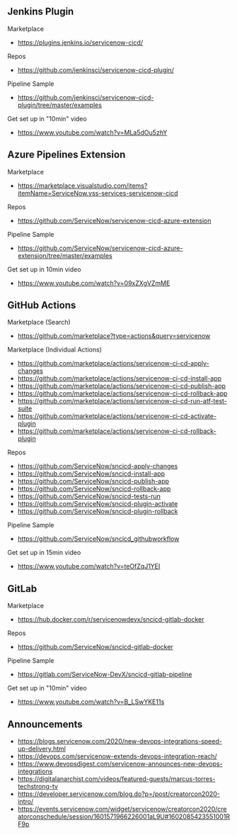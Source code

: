 ## Jenkins Plugin

Marketplace
- https://plugins.jenkins.io/servicenow-cicd/

Repos
- https://github.com/jenkinsci/servicenow-cicd-plugin/

Pipeline Sample
- https://github.com/jenkinsci/servicenow-cicd-plugin/tree/master/examples

Get set up in "10min" video
- https://www.youtube.com/watch?v=MLa5dOu5zhY

## Azure Pipelines Extension

Marketplace 
- https://marketplace.visualstudio.com/items?itemName=ServiceNow.vss-services-servicenow-cicd

Repos
- https://github.com/ServiceNow/servicenow-cicd-azure-extension

Pipeline Sample
- https://github.com/ServiceNow/servicenow-cicd-azure-extension/tree/master/examples

Get set up in 10min video
- https://www.youtube.com/watch?v=09xZXgVZmME

## GitHub Actions

Marketplace (Search)

- https://github.com/marketplace?type=actions&query=servicenow

Marketplace (Individual Actions)

- https://github.com/marketplace/actions/servicenow-ci-cd-apply-changes
- https://github.com/marketplace/actions/servicenow-ci-cd-install-app
- https://github.com/marketplace/actions/servicenow-ci-cd-publish-app
- https://github.com/marketplace/actions/servicenow-ci-cd-rollback-app
- https://github.com/marketplace/actions/servicenow-ci-cd-run-atf-test-suite
- https://github.com/marketplace/actions/servicenow-ci-cd-activate-plugin
- https://github.com/marketplace/actions/servicenow-ci-cd-rollback-plugin
 
Repos
- https://github.com/ServiceNow/sncicd-apply-changes
- https://github.com/ServiceNow/sncicd-install-app
- https://github.com/ServiceNow/sncicd-publish-app
- https://github.com/ServiceNow/sncicd-rollback-app
- https://github.com/ServiceNow/sncicd-tests-run
- https://github.com/ServiceNow/sncicd-plugin-activate
- https://github.com/ServiceNow/sncicd-plugin-rollback

Pipeline Sample
- https://github.com/ServiceNow/sncicd_githubworkflow

Get set up in 15min video
- https://www.youtube.com/watch?v=teOfZqJ1YEI 

## GitLab

Marketplace
- https://hub.docker.com/r/servicenowdevx/sncicd-gitlab-docker

Repos
- https://github.com/ServiceNow/sncicd-gitlab-docker

Pipeline Sample
- https://gitlab.com/ServiceNow-DevX/sncicd-gitlab-pipeline

Get set up in "10min" video
- https://www.youtube.com/watch?v=B_LSwYKE11s

## Announcements
- https://blogs.servicenow.com/2020/new-devops-integrations-speed-up-delivery.html
- https://devops.com/servicenow-extends-devops-integration-reach/
- https://www.devopsdigest.com/servicenow-announces-new-devops-integrations
- https://digitalanarchist.com/videos/featured-guests/marcus-torres-techstrong-tv
- https://developer.servicenow.com/blog.do?p=/post/creatorcon2020-intro/
- https://events.servicenow.com/widget/servicenow/creatorcon2020/creatorconschedule/session/1601571966226001aL9U#1602085423551001RF9p
